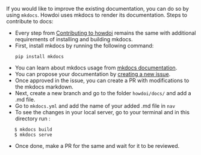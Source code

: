 If you would like to improve the existing documentation, you can do so by using `mkdocs`. Howdoi uses mkdocs to render its documentation. Steps to contribute to docs:

- Every step from [Contributing to howdoi](http://gleitz.github.io/howdoi/contributing_to_howdoi/) remains the same with additional requirements of installing and building mkdocs.
- First, install mkdocs by running the following command:
  ```
  pip install mkdocs
  ```
- You can learn about mkdocs usage from [mkdocs documentation](https://www.mkdocs.org/user-guide/).
- You can propose your documentation by [creating a new issue](https://github.com/gleitz/howdoi/issues/new/choose).
- Once approved in the issue, you can create a PR with modifications to the mkdocs markdown.
- Next, create a new branch and go to the folder `howdoi/docs/` and add a .md file.
- Go to `mkdocs.yml` and add the name of your added .md file in `nav`
- To see the changes in your local server, go to your terminal and in this directory run :

```
   $ mkdocs build
   $ mkdocs serve
```

- Once done, make a PR for the same and wait for it to be reviewed.
